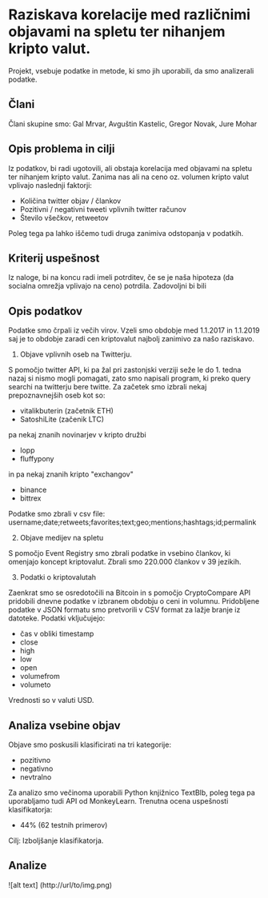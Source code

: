 # Raziskava korelacije med različnimi objavami na spletu ter nihanjem kripto valut. 


Projekt, vsebuje podatke in metode, ki smo jih uporabili, da smo analizerali podatke.

## Člani

Člani skupine smo: Gal Mrvar, Avguštin Kastelic, Gregor Novak, Jure Mohar

## Opis problema in cilji

Iz podatkov, bi radi ugotovili, ali obstaja korelacija med objavami na spletu ter nihanjem kripto valut.
Zanima nas ali na ceno oz. volumen kripto valut vplivajo naslednji faktorji:

* Količina twitter objav / člankov
* Pozitivni / negativni tweeti vplivnih twitter računov
* Število všečkov, retweetov

Poleg tega pa lahko iščemo tudi druga zanimiva odstopanja v podatkih.

## Kriterij uspešnost

Iz naloge, bi na koncu radi imeli potrditev, če se je naša hipoteza (da socialna omrežja vplivajo na ceno) potrdila. Zadovoljni bi bili

## Opis podatkov

Podatke smo črpali iz večih virov. Vzeli smo obdobje med 1.1.2017 in 1.1.2019 saj je to obdobje zaradi cen kriptovalut najbolj zanimivo za našo raziskavo.

1. Objave vplivnih oseb na Twitterju.

S pomočjo twitter API, ki pa žal pri zastonjski verziji seže le do 1. tedna nazaj si nismo mogli pomagati, zato smo napisali program, ki preko query searchi na twitterju bere twitte. Za začetek smo izbrali nekaj prepoznavnejših oseb kot so:

* vitalikbuterin (začetnik ETH)
* SatoshiLite (začenik LTC)

pa nekaj znanih novinarjev v kripto družbi

* lopp
* fluffypony

in pa nekaj znanih kripto "exchangov"

* binance
* bittrex

Podatke smo zbrali v csv file: username;date;retweets;favorites;text;geo;mentions;hashtags;id;permalink

2. Objave medijev na spletu

S pomočjo Event Registry smo zbrali podatke in vsebino člankov, ki omenjajo koncept kriptovalut. Zbrali smo 220.000 člankov v 39 jezikih.

3. Podatki o kriptovalutah

Zaenkrat smo se osredotočili na Bitcoin in s pomočjo CryptoCompare API pridobili dnevne podatke v izbranem obdobju o ceni in volumnu. Pridobljene podatke v JSON formatu smo pretvorili v CSV format za lažje branje iz datoteke. Podatki vključujejo:

* čas v obliki timestamp
* close
* high
* low
* open
* volumefrom
* volumeto

Vrednosti so v valuti USD.

## Analiza vsebine objav

Objave smo poskusili klasificirati na tri kategorije:

* pozitivno
* negativno
* nevtralno

Za analizo smo večinoma uporabili Python knjižnico TextBlb, poleg tega pa uporabljamo tudi API od MonkeyLearn.
Trenutna ocena uspešnosti klasifikatorja: 

* 44% (62 testnih primerov)

Cilj: Izboljšanje klasifikatorja.

## Analize

![alt text] (http://url/to/img.png)
